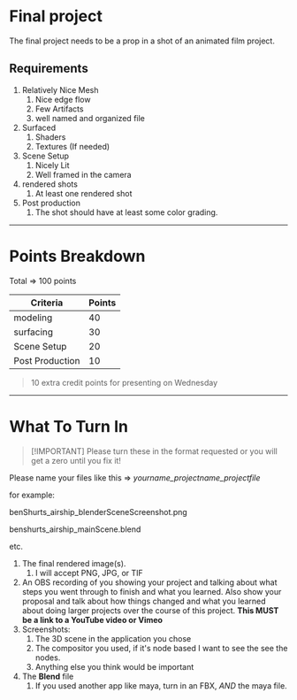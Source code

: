 # Final project

The final project needs to be a prop in a shot of an animated film project.

## Requirements
1. Relatively Nice Mesh
	1. Nice edge flow
	2. Few Artifacts
	3. well named and organized file
2. Surfaced
	1. Shaders
	2. Textures (If needed)
3. Scene Setup
	1. Nicely Lit
	2. Well framed in the camera
4. rendered shots
	1. At least one rendered shot
5. Post production
	1. The shot should have at least some color grading.


---

# Points Breakdown

Total => 100 points

| Criteria        | Points |
| --------------- | ------ |
| modeling        | 40     |
| surfacing       | 30     |
| Scene Setup     | 20     |
| Post Production | 10     |

>10 extra credit points for presenting on Wednesday



---

# What To Turn In

>[!IMPORTANT] Please turn these in the format requested or you will get a zero until you fix it!

Please name your files like this => *yourname_projectname_projectfile*

for example:

benShurts_airship_blenderSceneScreenshot.png

benshurts_airship_mainScene.blend

etc.



1. The final rendered image(s).
	1. I will accept PNG, JPG, or TIF
2. An OBS recording of you showing your project and talking about what steps you went through to finish and what you learned. Also show your proposal and talk about how things changed and what you learned about doing larger projects over the course of this project. **This MUST be a link to a YouTube video or Vimeo**
3. Screenshots:
	1. The 3D scene in the application you chose
	2. The compositor you used, if it's node based I want to see the see the nodes.
	3. Anything else you think would be important
4. The **Blend** file
	1. If you used another app like maya, turn in an FBX, *AND* the maya file.


